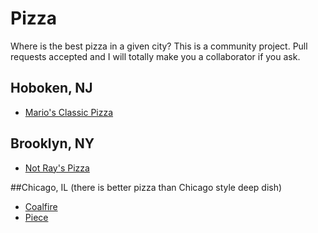 # Pizza

Where is the best pizza in a given city? This is a community project. Pull requests accepted and I will totally make you a collaborator if you ask.

## Hoboken, NJ

* [Mario's Classic Pizza](http://mariosclassicpizza.com/)

## Brooklyn, NY

* [Not Ray's Pizza](http://www.notrayspizza.com/)

##Chicago, IL
(there is better pizza than Chicago style deep dish)

* [Coalfire](http://coalfirechicago.com/menu/index.html)
* [Piece](http://www.piecechicago.com/pizza.php)
